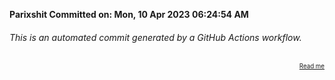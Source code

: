 **Parixshit Committed on: Mon, 10 Apr 2023 06:24:54 AM** <!-- 383e4698-0b3a-4988-b4cf-fafc4dbb200f -->

###### This is an automated commit generated by a GitHub Actions workflow.

<div align="right"><sub><sup><a href="https://github.com/Parixshit/AutoCommit.git">Read me</a></sup></sub></div>
